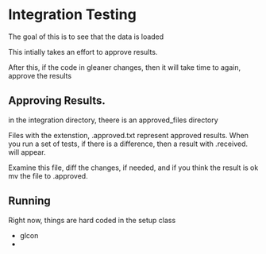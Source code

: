 # Integration Testing 
The goal of this is to see that the data is loaded

This intially takes an effort to approve results.

After this, if the code in gleaner changes, then it will take time to 
again, approve the results

## Approving Results.
in the integration directory, theere is an approved_files directory

Files with the extenstion, .approved.txt represent approved results.
When you run a set of tests, if there is a difference, then a 
result with .received. will appear.

Examine this file, diff the changes, if needed, and if you think 
the result is ok mv the file to .approved.


## Running
Right now, things are hard coded in the setup class

* glcon
* 
